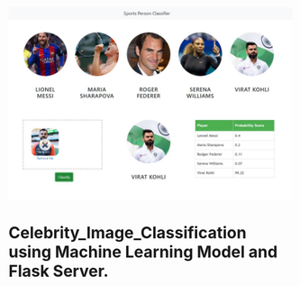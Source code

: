 ![](ui_snapshot.jpg)

# Celebrity_Image_Classification using Machine Learning Model and Flask Server.
